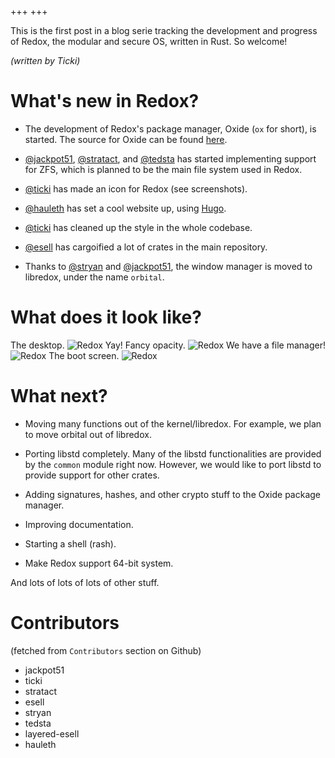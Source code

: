 +++
+++

This is the first post in a blog serie tracking the development and progress of Redox, the modular and secure OS, written in Rust. So welcome!

*(written by Ticki)*

# What's new in Redox?

- The development of Redox's package manager, Oxide (`ox` for short), is started. The source for Oxide can be found [here](https://github.com/redox-os/oxide).

- [@jackpot51](https://github.com/jackpot51), [@stratact](https://github.com/stratact), and [@tedsta](https://github.com/tedsta) has started implementing support for ZFS, which is planned to be the main file system used in Redox.

- [@ticki](https://github.com/ticki) has made an icon for Redox (see screenshots).

- [@hauleth](https://github.com/hauleth) has set a cool website up, using [Hugo](http://gohugo.io).

- [@ticki](https://github.com/ticki) has cleaned up the style in the whole codebase.

- [@esell](https://github.com/esell) has cargoified a lot of crates in the main repository.

- Thanks to [@stryan](https://github.com/stryan) and [@jackpot51](https://github.com/jackpot51), the window manager is moved to libredox, under the name `orbital`.

# What does it look like?

The desktop.
![Redox](https://raw.githubusercontent.com/redox-os/redox/master/img/screenshots/Desktop.png)
Yay! Fancy opacity.
![Redox](https://raw.githubusercontent.com/redox-os/redox/master/img/screenshots/Fancy_opacity.png)
We have a file manager!
![Redox](https://raw.githubusercontent.com/redox-os/redox/master/img/screenshots/File_manager.png)
The boot screen.
![Redox](https://raw.githubusercontent.com/redox-os/redox/master/img/screenshots/Boot.png)

# What next?

- Moving many functions out of the kernel/libredox. For example, we plan to move orbital out of libredox.

- Porting libstd completely. Many of the libstd functionalities are provided by the `common` module right now. However, we would like to port libstd to provide support for other crates.

- Adding signatures, hashes, and other crypto stuff to the Oxide package manager.

- Improving documentation.

- Starting a shell (rash).

- Make Redox support 64-bit system.

And lots of lots of lots of other stuff.

# Contributors

(fetched from `Contributors` section on Github)

- jackpot51
- ticki
- stratact
- esell
- stryan
- tedsta
- layered-esell
- hauleth
